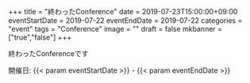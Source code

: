 +++
title =  "終わったConference"
date = 2019-07-23T15:00:00+09:00
eventStartDate = 2019-07-22
eventEndDate = 2019-07-22
categories = "event"
tags = "Conference"
image = ""
draft = false
mkbanner = ["true","false"]
+++

終わったConferenceです

開催日: {{< param eventStartDate >}} - {{< param eventEndDate >}}
